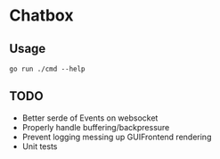 # Chatbox

## Usage

`go run ./cmd --help`

## TODO

- Better serde of Events on websocket
- Properly handle buffering/backpressure
- Prevent logging messing up GUIFrontend rendering
- Unit tests
